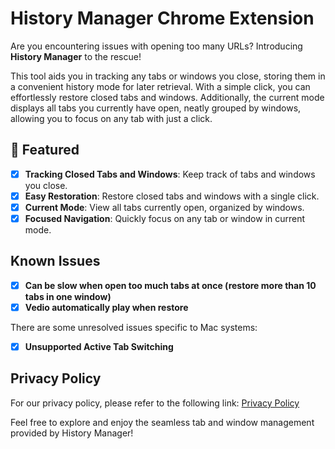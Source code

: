 # History Manager Chrome Extension

Are you encountering issues with opening too many URLs? Introducing **History Manager** to the rescue!

This tool aids you in tracking any tabs or windows you close, storing them in a convenient history mode for later retrieval. With a simple click, you can effortlessly restore closed tabs and windows. Additionally, the current mode displays all tabs you currently have open, neatly grouped by windows, allowing you to focus on any tab with just a click.

## 📰 Featured

- [x] **Tracking Closed Tabs and Windows**: Keep track of tabs and windows you close.
- [x] **Easy Restoration**: Restore closed tabs and windows with a single click.
- [x] **Current Mode**: View all tabs currently open, organized by windows.
- [x] **Focused Navigation**: Quickly focus on any tab or window in current mode.

## Known Issues

- [x] **Can be slow when open too much tabs at once (restore more than 10 tabs in one window)**
- [x] **Vedio automatically play when restore**
      
There are some unresolved issues specific to Mac systems:

- [x] **Unsupported Active Tab Switching**

## Privacy Policy

For our privacy policy, please refer to the following link: [Privacy Policy](https://github.com/zz9tf/OneClickRestore/blob/main/Privacy%20policy.md)

Feel free to explore and enjoy the seamless tab and window management provided by History Manager!
